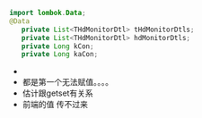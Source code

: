 ```java
import lombok.Data;
@Data
   private List<THdMonitorDtl> tHdMonitorDtls;
   private List<THdMonitorDtl> hdMonitorDtls;
   private Long kCon;
   private Long kaCon;
```
- 
- 都是第一个无法赋值。。。。
- 估计跟getset有关系
- 前端的值 传不过来

